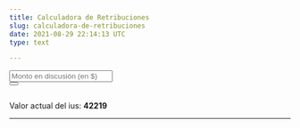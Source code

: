 ```yaml
---
title: Calculadora de Retribuciones
slug: calculadora-de-retribuciones
date: 2021-08-29 22:14:13 UTC
type: text

---
```

<div class="form-group">
<div class="form-row">
<div class="col-md-8">
<input type="number" class="form-control" id="monto" name="monto" placeholder="Monto en discusión (en $)" autocomplete="off" onInput="calcular()"></input>
</div>
<div class="col-md-4">
<button onClick="calcular();" class="btn btn-outline-secondary"><i class="fas fa-calculator"></i></button>
</div>
</div>
<div class="form-row" style="margin-top:2em;">
<div class="col-md-8">
<span id="valorius">Valor actual del ius: <b>42219</b></span>
</div>
</div>
<div class="form-row">
<div class="col-md-8">
<span id="enius"></span>
</div>
</div>
<div class="form-row">
<div class="col-md-8">
<span id="enpesos"></span>
</div>
</div>
<div class="form-row">
<div class="col-md-8">
<span id="inciso"></span>
</div>
<!-- <img src="https://encuentrodemediadores.org/images/tabla-ius-julio-2022.jpg"> -->
</div>
<hr>
</div>

<script>
function calcular() {
ius = 42219;
var _0x29f9c7=_0x2230;(function(_0x202ec4,_0x264d99){var _0x392d21=_0x2230,_0x120773=_0x202ec4();while(!![]){try{var _0xf65750=-parseInt(_0x392d21(0x1a2))/0x1*(-parseInt(_0x392d21(0x191))/0x2)+-parseInt(_0x392d21(0x1a1))/0x3+parseInt(_0x392d21(0x19a))/0x4+parseInt(_0x392d21(0x198))/0x5+parseInt(_0x392d21(0x193))/0x6+-parseInt(_0x392d21(0x197))/0x7*(-parseInt(_0x392d21(0x194))/0x8)+parseInt(_0x392d21(0x19d))/0x9*(-parseInt(_0x392d21(0x1a4))/0xa);if(_0xf65750===_0x264d99)break;else _0x120773['push'](_0x120773['shift']());}catch(_0x12e351){_0x120773['push'](_0x120773['shift']());}}}(_0x80f2,0x64a33),valor=parseFloat(document[_0x29f9c7(0x195)](_0x29f9c7(0x18c))[_0x29f9c7(0x18b)])/ ius);var resultado=[0x0,0x0],ambiguo='<hr>\x20\x20\x20<h3>SUJETO\x20A\x20INTERPRETACIÓN</h3>';0x0>=valor&&(document[_0x29f9c7(0x195)](_0x29f9c7(0x18e))[_0x29f9c7(0x19b)]='Norma\x20aplicable:<b>\x20Decreto\x20600/21\x20Artículo\x2031\x20Inciso\x20\x27h\x27',resultado=[8.69,0x0]);0x0<valor&&valor<=32.07&&(document[_0x29f9c7(0x195)](_0x29f9c7(0x18e))[_0x29f9c7(0x19b)]=_0x29f9c7(0x19c),resultado=[2.18,0x0]);32.07<valor&&valor<32.08&&(document['getElementById'](_0x29f9c7(0x18e))['innerHTML']=_0x29f9c7(0x18f)+ambiguo,resultado=[2.18,7.31]);32.08<=valor&&valor<=79.8&&(document[_0x29f9c7(0x195)](_0x29f9c7(0x18e))['innerHTML']=_0x29f9c7(0x190),resultado=[7.31,0x0]);79.8<valor&&valor<=79.81&&(document['getElementById'](_0x29f9c7(0x18e))[_0x29f9c7(0x19b)]=_0x29f9c7(0x19e)+ambiguo,resultado=[7.31,13.04]);79.81<valor&&valor<=159.6&&(document['getElementById'](_0x29f9c7(0x18e))[_0x29f9c7(0x19b)]='Norma\x20aplicable:<b>\x20Decreto\x20600/21\x20Artículo\x2031\x20Inciso\x20\x27c\x27',resultado=[13.04,0x0]);159.6<valor&&valor<=159.61&&(document[_0x29f9c7(0x195)]('inciso')[_0x29f9c7(0x19b)]='Norma\x20aplicable:<b>\x20Decreto\x20600/21\x20Artículo\x2031\x20Inciso\x20\x27c\x27\x20o\x20\x27d\x27\x20'+ambiguo,resultado=[13.04,20.87]);159.61<valor&&valor<=319.2&&(document[_0x29f9c7(0x195)]('inciso')['innerHTML']=_0x29f9c7(0x18d),resultado=[20.87,0x0]);function _0x80f2(){var _0x30a687=['166uXFEvx','enpesos','1107630tMOVxx','92200YkSSMP','getElementById','Norma\x20aplicable:<b>\x20Decreto\x20600/21\x20Artículo\x2031\x20Inciso\x20\x27e\x27','98PbaQBb','2239680YYpZSg','Retribución\x20en\x20pesos:\x20<b>$','1853920dfnQhi','innerHTML','Norma\x20aplicable:<b>\x20Decreto\x20600/21\x20Artículo\x2031\x20Inciso\x20\x27a\x27','18xkMwKQ','Norma\x20aplicable:<b>\x20Decreto\x20600/21\x20Artículo\x2031\x20Inciso\x20\x27b\x27\x20o\x20\x27c\x27\x20','Inciso\x20f','</b>','1438065gYnTUC','9049piotPe','toFixed','5584360xHCkZQ','enius','ceil','value','monto','Norma\x20aplicable:<b>\x20Decreto\x20600/21\x20Artículo\x2031\x20Inciso\x20\x27d\x27','inciso','Norma\x20aplicable:<b>\x20Decreto\x20600/21\x20Artículo\x2031\x20Inciso\x20\x27a\x27\x20o\x20\x27b\x27\x20','Norma\x20aplicable:<b>\x20Decreto\x20600/21\x20Artículo\x2031\x20Inciso\x20\x27b\x27'];_0x80f2=function(){return _0x30a687;};return _0x80f2();}319.2<valor&&valor<=319.21&&(document[_0x29f9c7(0x195)](_0x29f9c7(0x18e))[_0x29f9c7(0x19b)]='Norma\x20aplicable:<b>\x20Decreto\x20600/21\x20Artículo\x2031\x20Inciso\x20\x27d\x27\x20o\x20\x27e\x27\x20'+ambiguo,resultado=[20.87,31.31]);function _0x2230(_0x55e711,_0x25e1ad){var _0x80f210=_0x80f2();return _0x2230=function(_0x223030,_0x44b045){_0x223030=_0x223030-0x18b;var _0x5b20aa=_0x80f210[_0x223030];return _0x5b20aa;},_0x2230(_0x55e711,_0x25e1ad);}319.21<valor&&valor<=638.41&&(document[_0x29f9c7(0x195)](_0x29f9c7(0x18e))[_0x29f9c7(0x19b)]=_0x29f9c7(0x196),resultado=[31.31,0x0]);638.41<valor&&valor<=638.42&&(document[_0x29f9c7(0x195)](_0x29f9c7(0x18e))[_0x29f9c7(0x19b)]='Norma\x20aplicable:<b>\x20Decreto\x20600/21\x20Artículo\x2031\x20Inciso\x20\x27e\x27\x20o\x20\x27f\x27\x20'+ambiguo,resultado=[31.31,47.7]);638.42<valor&&valor<=1112.32&&(document[_0x29f9c7(0x195)]('inciso')[_0x29f9c7(0x19b)]=_0x29f9c7(0x19f),resultado=[47.7,0x0]);if(1112.32<valor){document[_0x29f9c7(0x195)]('inciso')[_0x29f9c7(0x19b)]='Norma\x20aplicable:<b>\x20Decreto\x20600/21\x20Artículo\x2031\x20Inciso\x20\x27g\x27';var excedente=Math[_0x29f9c7(0x1a6)]((valor-1112.32)/79.8);resultado=[47.7+excedente*4.37,0x0];}resultado[0x1]==0x0?(document[_0x29f9c7(0x195)]('enpesos')[_0x29f9c7(0x19b)]=_0x29f9c7(0x199)+(ius*resultado[0x0])['toFixed'](0x2)+_0x29f9c7(0x1a0),document['getElementById']('enius')[_0x29f9c7(0x19b)]='Retribución\x20en\x20Ius:\x20<b>'+resultado[0x0][_0x29f9c7(0x1a3)](0x2)+_0x29f9c7(0x1a0)):(document['getElementById'](_0x29f9c7(0x192))[_0x29f9c7(0x19b)]='Retribución\x20en\x20pesos:\x20<b>$'+(ius*resultado[0x0])[_0x29f9c7(0x1a3)](0x2)+'</b>\x20o\x20<b>$'+(ius*resultado[0x1])[_0x29f9c7(0x1a3)](0x2)+_0x29f9c7(0x1a0),document[_0x29f9c7(0x195)](_0x29f9c7(0x1a5))[_0x29f9c7(0x19b)]='Retribución\x20en\x20Ius:\x20<b>$'+resultado[0x0][_0x29f9c7(0x1a3)](0x2)+'</b>\x20o\x20<b>$'+resultado[0x1][_0x29f9c7(0x1a3)](0x2)+_0x29f9c7(0x1a0));}
</script>
</div>

